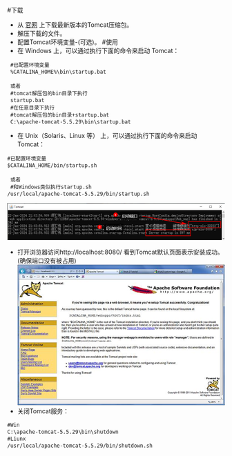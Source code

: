 #下载
* 从 [官网](http://tomcat.apache.org/) 上下载最新版本的Tomcat压缩包。
* 解压下载的文件。
* 配置Tomcat环境变量-(可选)。
#使用
* 在 Windows 上，可以通过执行下面的命令来启动 Tomcat：
```shell
 #已配置环境变量 
 %CATALINA_HOME%\bin\startup.bat

 或者
 #tomcat解压包的bin目录下执行
 startup.bat
 #在任意目录下执行
 #tomcat解压包的bin目录+startup.bat
 C:\apache-tomcat-5.5.29\bin\startup.bat
```
* 在 Unix（Solaris、Linux 等） 上，可以通过执行下面的命令来启动 Tomcat：  
```shell
#已配置环境变量
$CATALINA_HOME/bin/startup.sh

 或者
 #和Windows类似执行startup.sh
/usr/local/apache-tomcat-5.5.29/bin/startup.sh
```
![img.png](img/img2.png)
* 打开浏览器访问http://localhost:8080/ 看到Tomcat默认页面表示安装成功。(确保端口没有被占用)
![img.png](img/img1.png)
* 关闭Tomcat服务：
```shell
#Win
C:\apache-tomcat-5.5.29\bin\shutdown
#Liunx
/usr/local/apache-tomcat-5.5.29/bin/shutdown.sh

```